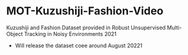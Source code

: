 # MOT-Kuzushiji-Fashion-Video
Kuzushiji and Fashion Dataset provided in Robust Unsupervised Multi-Object Tracking in Noisy Environments 2021

- Will release the dataset coee around August 20221
